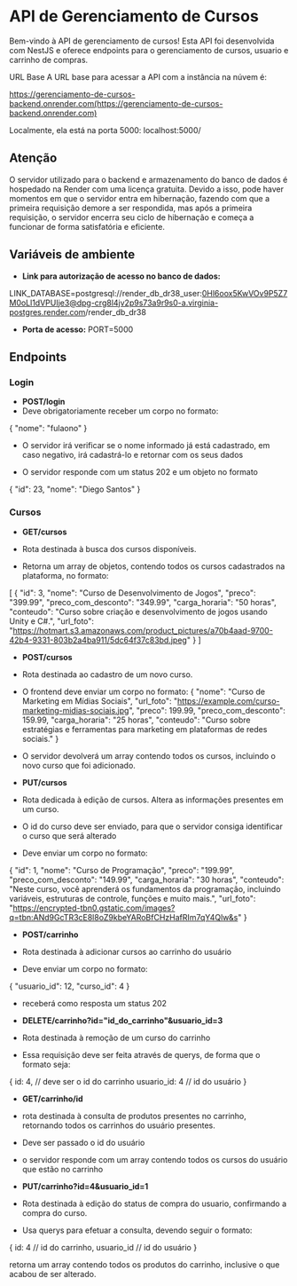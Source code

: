 # API de Gerenciamento de Cursos

Bem-vindo à API de gerenciamento de cursos! Esta API foi desenvolvida com NestJS e oferece endpoints para o gerenciamento de cursos, usuario e carrinho de compras.

URL Base
A URL base para acessar a API com a instância na núvem é:

https://gerenciamento-de-cursos-backend.onrender.com(https://gerenciamento-de-cursos-backend.onrender.com)

Localmente, ela está na porta 5000:
localhost:5000/


## Atenção
O servidor utilizado para o backend e armazenamento do banco de dados é hospedado na Render com uma licença gratuita. Devido a isso, pode haver momentos em que o servidor entra em hibernação, fazendo com que a primeira requisição demore a ser respondida, mas após a primeira requisição, o servidor encerra seu ciclo de hibernação e começa a funcionar de forma satisfatória e eficiente.


## Variáveis de ambiente

- **Link para autorização de acesso no banco de dados:**

LINK_DATABASE=postgresql://render_db_dr38_user:0Hl6oox5KwVOv9P5Z7M0oLl1dVPUIje3@dpg-crg8l4jv2p9s73a9r9s0-a.virginia-postgres.render.com/render_db_dr38

- **Porta de acesso:**
PORT=5000

## Endpoints

### Login
- **POST/login**
- Deve obrigatoriamente receber um corpo no formato:

{
    "nome": "fulaono"
}

- O servidor irá verificar se o nome informado já está cadastrado, em caso negativo, irá cadastrá-lo e retornar com os seus dados

- O servidor responde com um status 202 e um objeto no formato 

{
  "id": 23,
  "nome": "Diego Santos"
}


### Cursos
- **GET/cursos**
- Rota destinada à busca dos cursos disponíveis.

- Retorna um array de objetos, contendo todos os cursos cadastrados na plataforma, no formato:

[
  {
    "id": 3,
    "nome": "Curso de Desenvolvimento de Jogos",
    "preco": "399.99",
    "preco_com_desconto": "349.99",
    "carga_horaria": "50 horas",
    "conteudo": "Curso sobre criação e desenvolvimento de jogos usando Unity e C#.",
    "url_foto": "https://hotmart.s3.amazonaws.com/product_pictures/a70b4aad-9700-42b4-9331-803b2a4ba911/5dc64f37c83bd.jpeg"
  }
]

- **POST/cursos**
- Rota destinada ao cadastro de um novo curso.

- O frontend deve enviar um corpo no formato:
{
    "nome": "Curso de Marketing em Mídias Sociais",
    "url_foto": "https://example.com/curso-marketing-midias-sociais.jpg",
    "preco": 199.99,
    "preco_com_desconto": 159.99,
    "carga_horaria": "25 horas",
    "conteudo": "Curso sobre estratégias e ferramentas para marketing em plataformas de redes sociais."
}


- O servidor devolverá um array contendo todos os cursos, incluindo o novo curso que foi adicionado. 

- **PUT/cursos**

- Rota dedicada à edição de cursos. Altera as informações presentes em um curso.

- O id do curso deve ser enviado, para que o servidor consiga identificar o curso que será alterado

- Deve enviar um corpo no formato:

{
    "id": 1,
    "nome": "Curso de Programação",
    "preco": "199.99",
    "preco_com_desconto": "149.99",
    "carga_horaria": "30 horas",
    "conteudo": "Neste curso, você aprenderá os fundamentos da programação, incluindo variáveis, estruturas de controle, funções e muito mais.",
    "url_foto": "https://encrypted-tbn0.gstatic.com/images?q=tbn:ANd9GcTR3cE8l8oZ9kbeYARoBfCHzHafRIm7qY4Qlw&s"
}


- **POST/carrinho** 

- Rota destinada à adicionar cursos ao carrinho do usuário

- Deve enviar um corpo no formato:

{
    "usuario_id": 12,
    "curso_id": 4
}

- receberá como resposta um status 202

- **DELETE/carrinho?id="id_do_carrinho"&usuario_id=3** 

- Rota destinada à remoção de um curso do carrinho

- Essa requisição deve ser feita através de querys, de forma que o formato seja: 

{
    id: 4,          // deve ser o id do carrinho
    usuario_id: 4   // id do usuário
}

- **GET/carrinho/id**

- rota destinada à consulta de produtos presentes no carrinho, retornando todos os carrinhos do usuário presentes.

- Deve ser passado o id do usuário

- o servidor responde com um array contendo todos os cursos do usuário que estão no carrinho

- **PUT/carrinho?id=4&usuario_id=1**

- Rota destinada à edição do status de compra do usuario, confirmando a compra do curso.

- Usa querys para efetuar a consulta, devendo seguir o formato:

{
    id: 4 // id do carrinho,
    usuario_id // id do usuário
}

retorna um array contendo todos os produtos do carrinho, inclusive o que acabou de ser alterado.

